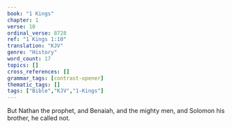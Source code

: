 ```yaml
---
book: "1 Kings"
chapter: 1
verse: 10
ordinal_verse: 8728
ref: "1 Kings 1:10"
translation: "KJV"
genre: "History"
word_count: 17
topics: []
cross_references: []
grammar_tags: [contrast-opener]
thematic_tags: []
tags: ["Bible","KJV","1-Kings"]
---
```

But Nathan the prophet, and Benaiah, and the mighty men, and Solomon his brother, he called not.
